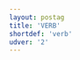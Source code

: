 ```yaml
---
layout: postag
title: 'VERB'
shortdef: 'verb'
udver: '2'
---
```

<!-- Interlanguage links updated Po 6. listopadu 2023, 21:41:32 CET -->
